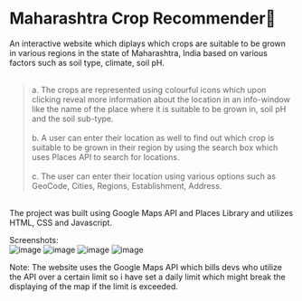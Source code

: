 # Maharashtra Crop Recommender:mango:

An interactive website which diplays which crops are suitable to be grown in various regions in the state of Maharashtra, India based on various factors such as soil type, climate, soil pH.<br><br>
> a. The crops are represented using colourful icons which upon clicking reveal more information about the location in an info-window like the name of the place where it is suitable to be grown in, soil pH and the soil sub-type.<br><br>
b. A user can enter their location as well to find out which crop is suitable to be grown in their region by using the search box which uses Places API to search for locations.<br><br>
c. The user can enter their location using various options such as GeoCode, Cities, Regions, Establishment, Address.<br>

<br>The project was built using Google Maps API and Places Library and utilizes HTML, CSS and Javascript.

Screenshots:<br> 
![image](https://user-images.githubusercontent.com/89203499/200558635-483d6f1a-29a2-48bf-8c7d-67e30546bc14.png)
![image](https://user-images.githubusercontent.com/89203499/200559054-e981415c-4846-46fe-8f3d-5365f8361058.png)
![image](https://user-images.githubusercontent.com/89203499/200559285-47a81f27-e40e-41a1-ad83-4a11fc266f46.png)
![image](https://user-images.githubusercontent.com/89203499/200559468-35bcad8e-6f14-4b6d-8c4b-1727cfad6916.png)



Note: The website uses the Google Maps API which bills devs who utilize the API over a certain limit so i have set a daily limit which might break the displaying of the map if the limit is exceeded. 

